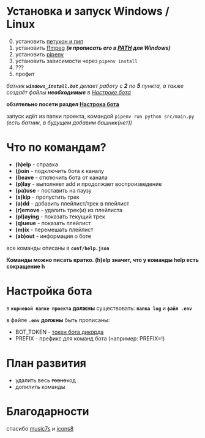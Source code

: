 # Установка и запуск Windows / Linux
0. установить [петухон и пип](https://www.python.org/)
1. установить [ffmpeg](https://ffmpeg.org/) ***(и прописать его в [PATH](http://g.zeos.in/?q=PATH%20windows) для Windows)***
2. установить [pipenv](https://pypi.org/project/pipenv/) 
3. установить зависимости через `pipenv install`
4. ???
5. профит

*батник **`windows_install.bat`** делает работу с **2** по **5** пункта, а также создаёт файлы **необходимые** в [Настроке бота](#настройка-бота)*

**обзятельно посети раздел [Настрока бота](#настройка-бота)**

запуск идёт из папки проекта, командой `pipenv run python src/main.py` *(есть батник, в будущем добавим башник(нет))*

# Что по командам?
* **(h)elp**     - справка
* **(j)oin**     - подключить бота к каналу
* **(l)eave**    - отключить бота от канала
* **(p)lay**     - выполняет add и продолжает воспроизведение
* **(pa)use**    - поставить на паузу
* **(s)kip**     - пропустить трек
* **(a)dd**      - добавить плейлист/трек в плейлист
* **(r)emove**   - удалить трек(и) из плейлиста
* **(pl)aying**  - показать текущий трек
* **(q)ueue**    - показать плейлист
* **(m)ix**      - перемешать плейлист
* **(ab)out**    - информация о боте

все команды описаны в **`conf/help.json`**

**Команды можно писать кратко. (h)elp значит, что у команды help есть сокращение h**

# Настройка бота
в **`корневой папке проекта`** **должны** существовать: **`папка log`** и **`файл .env`**

в файле **`.env`** **должны** быть прописаны:
 * BOT_TOKEN - [токен бота дикорда](https://discord.com/developers/)
 * PREFIX - префикс для команд бота (например: PREFIX=!)
 
# План развития
 * удалить весь ~~говно~~код
 * допилить команды

# Благодарности
спасибо [music7s](https://vk.music7s.cc/) и [icons8](https://icons8.com/)

